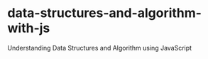 # data-structures-and-algorithm-with-js
Understanding Data Structures and Algorithm using JavaScript
